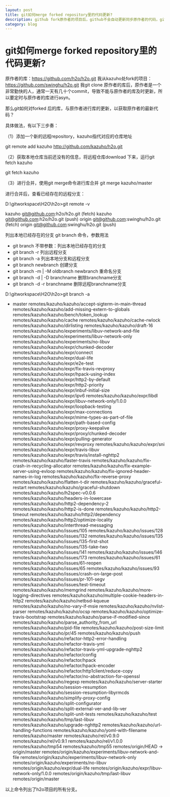 ```yaml
---
layout: post
title: git如何merge forked repository里的代码更新?
description: github fork原作者的项目后，github不会自动更新同步原作者的代码，github里forked后的项目，如何与原作者的代码更新？
category: blog
---
```


# git如何merge forked repository里的代码更新? #

原作者的库：https://github.com/h2o/h2o.git
我从kazuho处fork的项目：https://github.com/swinghu/h2o.git
我git clone 原作者的库后，原作者是一个非常勤快的人，通常一天有几十个commit，导致不能与原作者的库及时更新，所以要定时与原作者的库进行asyn。

那么git如何对forked 后的库，与原作者进行库的更新，以获取原作者的最新代码？

具体做法，有以下三步奏：

（1）添加一个新的远程repository，kazuho指代对应的仓库地址

git remote add kazuho http://github.com/kazuho/h2o.git

（2）获取本地仓库当前还没有的信息，将远程仓库download 下来，运行git fetch kazuho

git fetch kazuho

（3）进行合并，使用git merge命令进行库合并
git merge kazuho/master

进行合并后，查看已经存在的远程分支：

D:\gitworkspace\H2O\h2o>git remote -v

kazuho  git@github.com:h2o/h2o.git (fetch)
kazuho  git@github.com:h2o/h2o.git (push)
origin  git@github.com:swinghu/h2o.git (fetch)
origin  git@github.com:swinghu/h2o.git (push)


列出本地已经存在的分支 git branch 命令，参数用法

- git branch 不带参数：列出本地已经存在的分支
- git branch -r 列出远程分支
- git branch -a 列出本地分支和远程分支
- git branch newbranch 创建分支
- git branch -m | -M oldbranch newbranch 重命名分支
- git branch -d | -D branchname 删除branchname分支
- git branch -d -r branchname 删除远程branchname分支


D:\gitworkspace\H2O\h2o>git branch -a
* master
  remotes/kazuho/kazuho/accept-sigterm-in-main-thread
  remotes/kazuho/kazuho/add-missing-extern-to-globals
  remotes/kazuho/kazuho/bench/token_lookup
  remotes/kazuho/kazuho/cache
  remotes/kazuho/kazuho/cache-rwlock
  remotes/kazuho/kazuho/dirlisting
  remotes/kazuho/kazuho/draft-16
  remotes/kazuho/kazuho/experiments/libuv-network-and-file
  remotes/kazuho/kazuho/experiments/libuv-network-only
  remotes/kazuho/kazuho/experiments/no-libuv
  remotes/kazuho/kazuho/expr/chunked-decoder
  remotes/kazuho/kazuho/expr/connect
  remotes/kazuho/kazuho/expr/dual-life
  remotes/kazuho/kazuho/expr/e2e-test
  remotes/kazuho/kazuho/expr/fix-travis-revproxy
  remotes/kazuho/kazuho/expr/hpack-using-index
  remotes/kazuho/kazuho/expr/http2-by-default
  remotes/kazuho/kazuho/expr/http2-priority
  remotes/kazuho/kazuho/expr/inbuf-initial-size
  remotes/kazuho/kazuho/expr/ipv6
  remotes/kazuho/kazuho/expr/libdl
  remotes/kazuho/kazuho/expr/libuv-network-only/1.0.0
  remotes/kazuho/kazuho/expr/loopback-testing
  remotes/kazuho/kazuho/expr/max-connections
  remotes/kazuho/kazuho/expr/mime-types-as-part-of-file
  remotes/kazuho/kazuho/expr/path-based-config
  remotes/kazuho/kazuho/expr/proxy-keepalive
  remotes/kazuho/kazuho/expr/proxy/chunked-decoder
  remotes/kazuho/kazuho/expr/pulling-generator
  remotes/kazuho/kazuho/expr/revproxy
  remotes/kazuho/kazuho/expr/sni
  remotes/kazuho/kazuho/expr/travis-libuv
  remotes/kazuho/kazuho/expr/travis/install-nghttp2
  remotes/kazuho/kazuho/faster-travis
  remotes/kazuho/kazuho/fix-crash-in-recycling-allocator
  remotes/kazuho/kazuho/fix-example-server-using-evloop
  remotes/kazuho/kazuho/fix-ignored-header-names-in-log
  remotes/kazuho/kazuho/fix-reverse-proxy
  remotes/kazuho/kazuho/flatten-t-dir
  remotes/kazuho/kazuho/graceful-restart
  remotes/kazuho/kazuho/graceful-shutdown
  remotes/kazuho/kazuho/h2spec-v0.0.6
  remotes/kazuho/kazuho/headers-in-lowercase
  remotes/kazuho/kazuho/http2-dependency-2
  remotes/kazuho/kazuho/http2-is-done
  remotes/kazuho/kazuho/http2-timeout
  remotes/kazuho/kazuho/http2/dependency
  remotes/kazuho/kazuho/http2/optimize-locality
  remotes/kazuho/kazuho/interthread-messaging
  remotes/kazuho/kazuho/issues/105
  remotes/kazuho/kazuho/issues/128
  remotes/kazuho/kazuho/issues/132
  remotes/kazuho/kazuho/issues/135
  remotes/kazuho/kazuho/issues/135-first-shot
  remotes/kazuho/kazuho/issues/135-take-two
  remotes/kazuho/kazuho/issues/141
  remotes/kazuho/kazuho/issues/146
  remotes/kazuho/kazuho/issues/173
  remotes/kazuho/kazuho/issues/61
  remotes/kazuho/kazuho/issues/61-reopen
  remotes/kazuho/kazuho/issues/65
  remotes/kazuho/kazuho/issues/93
  remotes/kazuho/kazuho/issues/crash-on-large-post
  remotes/kazuho/kazuho/issues/pr-101-segv
  remotes/kazuho/kazuho/issues/test-timeout
  remotes/kazuho/kazuho/memgrind
  remotes/kazuho/kazuho/more-logging-directives
  remotes/kazuho/kazuho/multiple-cookie-headers-in-http2
  remotes/kazuho/kazuho/netbsd-kqueue
  remotes/kazuho/kazuho/no-vary-if-msie
  remotes/kazuho/kazuho/nvlist-parser
  remotes/kazuho/kazuho/ocsp
  remotes/kazuho/kazuho/optimize-travis-bootstrap
  remotes/kazuho/kazuho/parse-if-modified-since
  remotes/kazuho/kazuho/parse_authority_from_url
  remotes/kazuho/kazuho/pid-file
  remotes/kazuho/kazuho/post-size-limit
  remotes/kazuho/kazuho/pr/45
  remotes/kazuho/kazuho/push
  remotes/kazuho/kazuho/refactor-http2-error-handling
  remotes/kazuho/kazuho/refactor-travis-yml
  remotes/kazuho/kazuho/refactor-travis-yml-upgrade-nghttp2
  remotes/kazuho/kazuho/refactor/config
  remotes/kazuho/kazuho/refactor/hpack
  remotes/kazuho/kazuho/refactor/hpack-encoder
  remotes/kazuho/kazuho/refactor/http1client/reduce-copy
  remotes/kazuho/kazuho/refactor/no-abstraction-for-openssl
  remotes/kazuho/kazuho/regexp
  remotes/kazuho/kazuho/server-starter
  remotes/kazuho/kazuho/session-resumption
  remotes/kazuho/kazuho/session-resumption-libyrmcds
  remotes/kazuho/kazuho/simplify-proxy-config
  remotes/kazuho/kazuho/split-configurator
  remotes/kazuho/kazuho/split-external-ver-and-lib-ver
  remotes/kazuho/kazuho/split-unit-tests
  remotes/kazuho/kazuho/test
  remotes/kazuho/kazuho/tmp/last-libuv
  remotes/kazuho/kazuho/upgrade-nghttp2
  remotes/kazuho/kazuho/url-handling-functions
  remotes/kazuho/kazuho/yoml-with-filename
  remotes/kazuho/master
  remotes/kazuho/rel/v0.9.0
  remotes/kazuho/rel/v0.9.1
  remotes/kazuho/rel/v1.0.0
  remotes/kazuho/tmp54
  remotes/kazuho/tmp55
  remotes/origin/HEAD -> origin/master
  remotes/origin/kazuho/experiments/libuv-network-and-file
  remotes/origin/kazuho/experiments/libuv-network-only
  remotes/origin/kazuho/experiments/no-libuv
  remotes/origin/kazuho/expr/dual-life
  remotes/origin/kazuho/expr/libuv-network-only/1.0.0
  remotes/origin/kazuho/tmp/last-libuv
  remotes/origin/master

以上命令列出了h2o项目的所有分支。